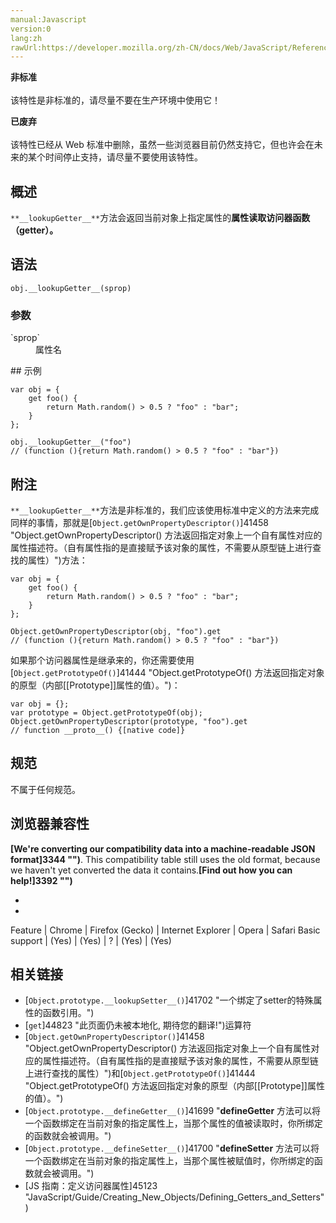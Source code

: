 ```yaml
---
manual:Javascript
version:0
lang:zh
rawUrl:https://developer.mozilla.org/zh-CN/docs/Web/JavaScript/Reference/Global_Objects/Object/LookupGetter
---
```






**非标准**<br></br>该特性是非标准的，请尽量不要在生产环境中使用它！




**已废弃**<br></br>该特性已经从 Web 标准中删除，虽然一些浏览器目前仍然支持它，但也许会在未来的某个时间停止支持，请尽量不要使用该特性。




## 概述<a name="Summary"></a>


`**__lookupGetter__**`方法会返回当前对象上指定属性的**属性读取访问器函数（getter）。**


## 语法<a name="Syntax"></a>

```
obj.__lookupGetter__(sprop)
```

### 参数<a name="Parameters"></a>
<dl><dt id=''>`sprop`</dt><dd>属性名</dd></dl>
## 示例<a name="Examples"></a>

```
var obj = {
    get foo() {
        return Math.random() > 0.5 ? "foo" : "bar";
    }
};

obj.__lookupGetter__("foo") 
// (function (){return Math.random() > 0.5 ? "foo" : "bar"})
```

## 附注<a name="Description"></a>


`**__lookupGetter__**`方法是非标准的，我们应该使用标准中定义的方法来完成同样的事情，那就是[`Object.getOwnPropertyDescriptor()`]41458 "Object.getOwnPropertyDescriptor() 方法返回指定对象上一个自有属性对应的属性描述符。（自有属性指的是直接赋予该对象的属性，不需要从原型链上进行查找的属性）")方法：


```
var obj = {
    get foo() {
        return Math.random() > 0.5 ? "foo" : "bar";
    }
};

Object.getOwnPropertyDescriptor(obj, "foo").get
// (function (){return Math.random() > 0.5 ? "foo" : "bar"})
```


如果那个访问器属性是继承来的，你还需要使用[`Object.getPrototypeOf()`]41444 "Object.getPrototypeOf() 方法返回指定对象的原型（内部[[Prototype]]属性的值）。")：


```
var obj = {};
var prototype = Object.getPrototypeOf(obj);
Object.getOwnPropertyDescriptor(prototype, "foo").get 
// function __proto__() {[native code]}
```

## 规范<a name="Specifications"></a>


不属于任何规范。


## 浏览器兼容性<a name="浏览器兼容性"></a>


**[We&#39;re converting our compatibility data into a machine-readable JSON format]3344 "")**. This compatibility table still uses the old format, because we haven&#39;t yet converted the data it contains.**[Find out how you can help!]3392 "")**


* 
* 

Feature | Chrome | Firefox (Gecko) | Internet Explorer | Opera | Safari 
Basic support | (Yes) | (Yes) | ? | (Yes) | (Yes) 




## 相关链接<a name="See_also"></a>

* [`Object.prototype.__lookupSetter__()`]41702 "一个绑定了setter的特殊属性的函数引用。")
* [`get`]44823 "此页面仍未被本地化, 期待您的翻译!")运算符
* [`Object.getOwnPropertyDescriptor()`]41458 "Object.getOwnPropertyDescriptor() 方法返回指定对象上一个自有属性对应的属性描述符。（自有属性指的是直接赋予该对象的属性，不需要从原型链上进行查找的属性）")和[`Object.getPrototypeOf()`]41444 "Object.getPrototypeOf() 方法返回指定对象的原型（内部[[Prototype]]属性的值）。")
* [`Object.prototype.__defineGetter__()`]41699 "__defineGetter__ 方法可以将一个函数绑定在当前对象的指定属性上，当那个属性的值被读取时，你所绑定的函数就会被调用。")
* [`Object.prototype.__defineSetter__()`]41700 "__defineSetter__ 方法可以将一个函数绑定在当前对象的指定属性上，当那个属性被赋值时，你所绑定的函数就会被调用。")
* [JS 指南：定义访问器属性]45123 "JavaScript/Guide/Creating_New_Objects/Defining_Getters_and_Setters")



